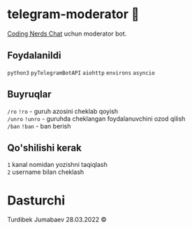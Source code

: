 # telegram-moderator 🤖
[Coding Nerds Chat](https://t.me/codingnerdschat) uchun moderator bot.

## Foydalanildi
`python3` `pyTelegramBotAPI` `aiohttp` `environs` `asyncio`

## Buyruqlar
`/ro` `!ro` - guruh azosini cheklab qoyish <br>
`/unro` `!unro` - guruhda cheklangan foydalanuvchini ozod qilish <br>
`/ban` `!ban` - ban berish

## Qo'shilishi kerak
`1` kanal nomidan yozishni taqiqlash <br>
`2` username bilan cheklash

# Dasturchi
Turdibek Jumabaev 28.03.2022 ©️
